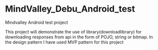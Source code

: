 # MindValley_Debu_Android_test
Mindvalley Android test project

This project will demonstrate the use of library(downloadlibrary) for downloading responses from api in the form of POJO, string or bitmap. In the design pattern I have used MVP pattern for this project
